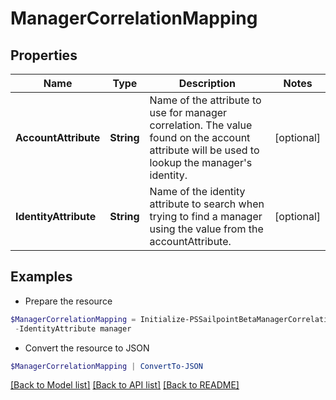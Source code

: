# ManagerCorrelationMapping
## Properties

Name | Type | Description | Notes
------------ | ------------- | ------------- | -------------
**AccountAttribute** | **String** | Name of the attribute to use for manager correlation. The value found on the account attribute will be used to lookup the manager&#39;s identity. | [optional] 
**IdentityAttribute** | **String** | Name of the identity attribute to search when trying to find a manager using the value from the accountAttribute. | [optional] 

## Examples

- Prepare the resource
```powershell
$ManagerCorrelationMapping = Initialize-PSSailpointBetaManagerCorrelationMapping  -AccountAttribute manager `
 -IdentityAttribute manager
```

- Convert the resource to JSON
```powershell
$ManagerCorrelationMapping | ConvertTo-JSON
```

[[Back to Model list]](../README.md#documentation-for-models) [[Back to API list]](../README.md#documentation-for-api-endpoints) [[Back to README]](../README.md)

